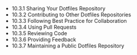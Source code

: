 

- 10.3.1 Sharing Your Dotfiles Repository
- 10.3.2 Contributing to Other Dotfiles Repositories
- 10.3.3 Following Best Practice for Collaboration
- 10.3.4 Using Pull Requests
- 10.3.5 Reviewing Code
- 10.3.6 Providing Feedback
- 10.3.7 Maintaining a Public Dotfiles Repository